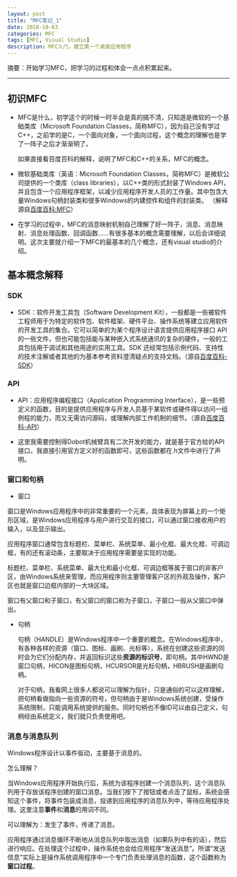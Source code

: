 ```yaml
---
layout: post
title: "MFC笔记_1"
date: 2018-10-03
categories: MFC
tags: [MFC, Visual Studio]
description: MFC入门，建立第一个桌面应用程序
---
```


摘要：开始学习MFC，把学习的过程和体会一点点积累起来。

---


## 初识MFC

- MFC是什么，初学这个的时候一时半会是真的搞不清，只知道是微软的一个基础类库（Microsoft Foundation Classes，简称MFC），因为自己没有学过C++，之前学的是C，一个面向对象，一个面向过程，这个概念的理解也是学了一阵子之后才渐渐明了。

  如果直接看百度百科的解释，说明了MFC和C++的关系，MFC的概念。
  
- 微软基础类库（英语：Microsoft Foundation Classes，简称MFC）是微软公司提供的一个类库（class libraries），以C++类的形式封装了Windows API，并且包含一个应用程序框架，以减少应用程序开发人员的工作量。其中包含大量Windows句柄封装类和很多Windows的内建控件和组件的封装类。
（解释源自[百度百科:MFC](https://baike.baidu.com/item/MFC/2530850?fr=aladdin)）

- 在学习的过程中，MFC的消息映射机制自己理解了好一阵子，消息、消息映射、消息处理函数、回调函数......有很多基本的概念需要理解，以后会详细说明。这次主要就介绍一下MFC的最基本的几个概念，还有visual studio的介绍。

## 基本概念解释

### SDK

- SDK：软件开发工具包（Software Development Kit），一般都是一些被软件工程师用于为特定的软件包、软件框架、硬件平台、操作系统等建立应用软件的开发工具的集合。它可以简单的为某个程序设计语言提供应用程序接口 API 的一些文件，但也可能包括能与某种嵌入式系统通讯的复杂的硬件。一般的工具包括用于调试和其他用途的实用工具。SDK 还经常包括示例代码、支持性的技术注解或者其他的为基本参考资料澄清疑点的支持文档。（源自[百度百科-SDK](https://baike.baidu.com/item/sdk/7815680?fr=aladdin)）

### API

- API：应用程序编程接口（Application Programming Interface），是一些预定义的函数，目的是提供应用程序与开发人员基于某软件或硬件得以访问一组例程的能力，而又无需访问源码，或理解内部工作机制的细节。（源自[百度百科-API](https://baike.baidu.com/item/api/10154)）

- 这里我需要控制得Dobot机械臂具有二次开发的能力，就是基于官方给的API接口，我直接引用官方定义好的函数即可，这些函数都在.h文件中进行了声明。

### 窗口和句柄

- 窗口

窗口是Windows应用程序中的非常重要的一个元素，具体表现为屏幕上的一个矩形区域，是Windows应用程序与用户进行交互的接口，可以通过窗口接收用户的输入，以及显示输出。

应用程序窗口通常包含标题栏、菜单栏、系统菜单、最小化框、最大化框、可调边框，有的还有滚动条，主要取决于应用程序需要是实现的功能。

  标题栏、菜单栏、系统菜单、最大化和最小化框、可调边框等属于窗口的非客户区，由Windows系统来管理，而应用程序则主要管理客户区的外观及操作，客户区也就是窗口边框内部的一大块区域。
  
  窗口有父窗口和子窗口，有父窗口的窗口称为子窗口，子窗口一般从父窗口中弹出。
  
- 句柄

  句柄（HANDLE）是Windows程序中一个重要的概念。在Windows程序中，有各种各样的资源（窗口、图标、画刷、光标等），系统在创建这些资源的同时会为它们分配内存，并返回标识这些**资源的标识号**，即句柄。其中HWND是窗口句柄，HICON是图标句柄，HCURSOR是光标句柄，HBRUSH是画刷句柄。
  
  对于句柄，我看网上很多人都说可以理解为指针，只是通俗的可以这样理解，把句柄看做指向一些资源的符号，但句柄由于是Windows系统创建，受操作系统限制，只能调用系统提供的服务。同时句柄也不像ID可以由自己定义，句柄经由系统定义，我们就只负责使用吧。
  
### 消息与消息队列

  Windows程序设计以事件驱动，主要基于消息的。
  
  怎么理解？
  
  当Windows应用程序开始执行后，系统为该程序创建一个消息队列，这个消息队列用于存放该程序创建的窗口消息。当我们按下了按钮或者点击了鼠标，系统会感知这个事件，将事件包装成消息，投递到应用程序的消息队列中，等待应用程序处理。这里注意**事件**和**消息**的用词不同。
  
  可以理解为：发生了事件，传递了消息。
  
  应用程序通过消息循环不断地从消息队列中取出消息（如果队列中有的话），然后进行响应。在处理这个过程中，操作系统也会给应用程序“发送消息”。所谓“发送信息”实际上是操作系统调用程序中一个专门负责处理消息的函数，这个函数称为**窗口过程**。
